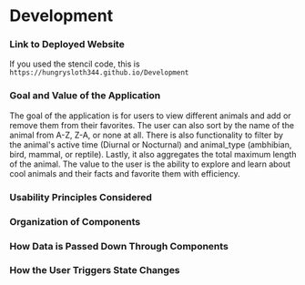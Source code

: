 # Development

### Link to Deployed Website

If you used the stencil code, this is `https://hungrysloth344.github.io/Development`

### Goal and Value of the Application

The goal of the application is for users to view different animals and add or remove them from their favorites. The user can also sort by the name of the animal from A-Z, Z-A, or none at all. There is also functionality to filter by the animal's active time (Diurnal or Nocturnal) and animal_type (ambhibian, bird, mammal, or reptile). Lastly, it also aggregates the total maximum length of the animal. The value to the user is the ability to explore and learn about cool animals and their facts and favorite them with efficiency.

### Usability Principles Considered

### Organization of Components

### How Data is Passed Down Through Components

### How the User Triggers State Changes
